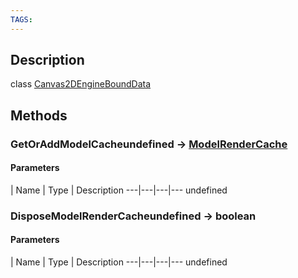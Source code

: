 ```yaml
---
TAGS:
---
```

## Description

class [Canvas2DEngineBoundData](/classes/2.4/Canvas2DEngineBoundData)



## Methods

### GetOrAddModelCacheundefined &rarr; [ModelRenderCache](/classes/2.4/ModelRenderCache)



#### Parameters
 | Name | Type | Description
---|---|---|---
undefined
### DisposeModelRenderCacheundefined &rarr; boolean



#### Parameters
 | Name | Type | Description
---|---|---|---
undefined
